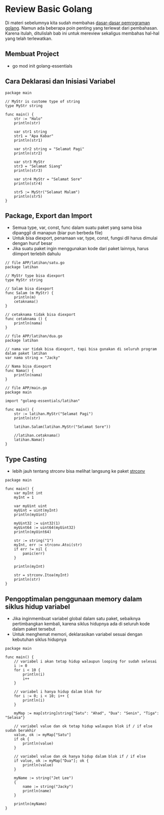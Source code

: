 # Review Basic Golang
Di materi sebelumnya kita sudah membahas [dasar-dasar pemrograman golang](https://github.com/jacky-htg/golang-essentials/blob/master/basic.md). Namun ada beberapa poin penting yang terlewat dari pembahasan. Karena itulah, ditulislah bab ini untuk mereview sekaligus membahas hal-hal yang telah terlewatkan.  

## Membuat Project
- go mod init golang-essentials

## Cara Deklarasi dan Inisiasi Variabel
```
package main

// MyStr is custome type of string
type MyStr string

func main() {
	str := "Halo"
	println(str)

	var str1 string
	str1 = "Apa Kabar"
	println(str1)

	var str2 string = "Selamat Pagi"
	println(str2)

	var str3 MyStr
	str3 = "Selamat Siang"
	println(str3)

	var str4 MyStr = "Selamat Sore"
	println(str4)

	str5 := MyStr("Selamat Malam")
	println(str5)
}
```

## Package, Export dan Import
- Semua type, var, const, func dalam suatu paket yang sama bisa dipanggil di manapun (biar pun berbeda file)
- Untuk bisa diexport, penamaan var, type, const, fungsi dll harus dimulai dengan huruf besar
- Jika suatu paket ingin menggunakan kode dari paket lainnya, harus diimport terlebih dahulu

```
// file APP/latihan/satu.go
package latihan

// MyStr type bisa diexport
type MyStr string

// Salam bisa diexport
func Salam (m MyStr) {
    println(m)
    cetaknama()
}

// cetaknama tidak bisa diexport
func cetaknama () {
    println(nama)
}
```
```
// file APP/latihan/dua.go
package latihan

// nama var tidak bisa diexport, tapi bisa gunakan di seluruh program dalam paket latihan
var nama string = "Jacky"

// Nama bisa diexport
func Nama() {
    println(nama)
}
```
```
// file APP/main.go
package main

import "golang-essentials/latihan"

func main() {
    str := latihan.MyStr("Selamat Pagi")
	println(str)

	latihan.Salam(latihan.MyStr("Selamat Sore"))

	//latihan.cetaknama()
	latihan.Nama()
}
```

## Type Casting
- lebih jauh tentang strconv bisa melihat langsung ke paket [strconv](https://golang.org/pkg/strconv)
```
package main

func main() {
	var myInt int
	myInt = 1

	var myUint uint
	myUint = uint(myInt)
	println(myUint)

	myUint32 := uint32(1)
	myUint64 := uint64(myUint32)
	println(myUint64)

	str := string("1")
	myInt, err := strconv.Atoi(str)
	if err != nil {
		panic(err)
	}

	println(myInt)

	str = strconv.Itoa(myInt)
	println(str)
}
```

## Pengoptimalan penggunaan memory dalam siklus hidup variabel 
- Jika inginmembuat variabel global dalam satu paket, sebaiknya pertimbangkan kembali, karena siklus hidupnya ada di seluruh kode dalam paket tersebut
- Untuk menghemat memori, deklarasikan variabel sesuai dengan kebutuhan siklus hidupnya
```
package main

func main() {
	// variabel i akan tetap hidup walaupun looping for sudah selesai
	i := 0
	for i < 10 {
		println(i)
		i++
	}

	// variabel i hanya hidup dalam blok for
	for i := 0; i < 10; i++ {
		println(i)
	}

	myMap := map[string]string{"Satu": "Ahad", "Dua": "Senin", "Tiga": "Selasa"}

	// variabel value dan ok tetap hidup walaupun blok if / if else sudah berakhir
	value, ok := myMap["Satu"]
	if ok {
		println(value)
	}

	// variabel value dan ok hanya hidup dalam blok if / if else
	if value, ok := myMap["Dua"]; ok {
		println(value)
	}

	myName := string("Jet Lee")
	{
		name := string("Jacky")
		println(name)
	}

	println(myName)
}
```
